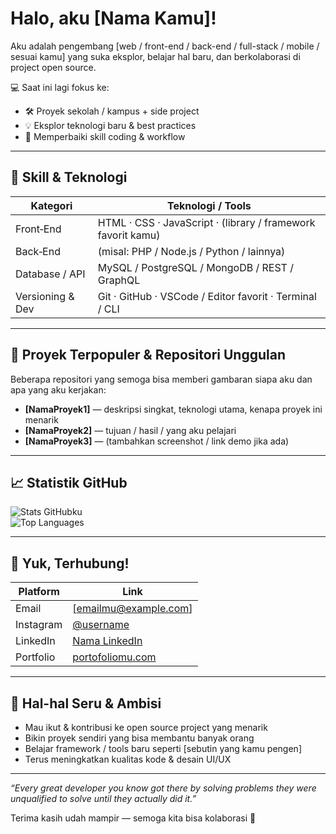 <!--
=================================================
Hai 👋, Saya [Nama Kamu] — versi “ganteng” di GitHub
=================================================
-->

# Halo, aku [Nama Kamu]!

Aku adalah pengembang [web / front-end / back-end / full-stack / mobile / sesuai kamu] yang suka eksplor, belajar hal baru, dan berkolaborasi di project open source.

💻 Saat ini lagi fokus ke:

- 🛠 Proyek sekolah / kampus + side project  
- 💡 Eksplor teknologi baru & best practices  
- 🔧 Memperbaiki skill coding & workflow

---

## 💼 Skill & Teknologi

| Kategori         | Teknologi / Tools                 |
|------------------|-------------------------------------|
| Front‑End        | HTML · CSS · JavaScript · (library / framework favorit kamu) |
| Back‑End         | (misal: PHP / Node.js / Python / lainnya) |
| Database / API   | MySQL / PostgreSQL / MongoDB / REST / GraphQL |
| Versioning & Dev | Git · GitHub · VSCode / Editor favorit · Terminal / CLI |

---

## 📂 Proyek Terpopuler & Repositori Unggulan

Beberapa repositori yang semoga bisa memberi gambaran siapa aku dan apa yang aku kerjakan:

- **[NamaProyek1]** — deskripsi singkat, teknologi utama, kenapa proyek ini menarik  
- **[NamaProyek2]** — tujuan / hasil / yang aku pelajari  
- **[NamaProyek3]** — (tambahkan screenshot / link demo jika ada)

---

## 📈 Statistik GitHub

![Stats GitHubku](https://github-readme-stats.vercel.app/api?username=[username-kamu]&show_icons=true&theme=radical)  
![Top Languages](https://github-readme-stats.vercel.app/api/top-langs/?username=[username-kamu]&layout=compact&theme=radical)

---

## 📲 Yuk, Terhubung!

| Platform        | Link                                 |
|------------------|--------------------------------------|
| Email            | [emailmu@example.com]               |
| Instagram        | [@username](https://instagram.com/username) |
| LinkedIn         | [Nama LinkedIn](https://linkedin.com/in/username) |
| Portfolio        | [portofoliomu.com](https://portofoliomu.com)     |

---

## 🔗 Hal-hal Seru & Ambisi

- Mau ikut & kontribusi ke open source project yang menarik  
- Bikin proyek sendiri yang bisa membantu banyak orang  
- Belajar framework / tools baru seperti [sebutin yang kamu pengen]  
- Terus meningkatkan kualitas kode & desain UI/UX

---

_“Every great developer you know got there by solving problems they were unqualified to solve until they actually did it.”_

Terima kasih udah mampir — semoga kita bisa kolaborasi 🤝  
